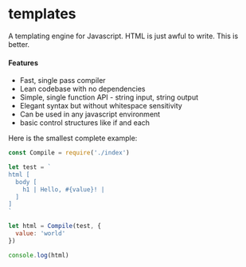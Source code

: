 # templates

A templating engine for Javascript. HTML is just awful to write. This is better.
#### Features
- Fast, single pass compiler
- Lean codebase with no dependencies
- Simple, single function API - string input, string output
- Elegant syntax but without whitespace sensitivity
- Can be used in any javascript environment
- basic control structures like if and each

Here is the smallest complete example:

```javascript
const Compile = require('./index')

let test = `
html [
  body [
    h1 | Hello, #{value}! |
  ]
]
`

let html = Compile(test, {
  value: 'world'
})

console.log(html)
```